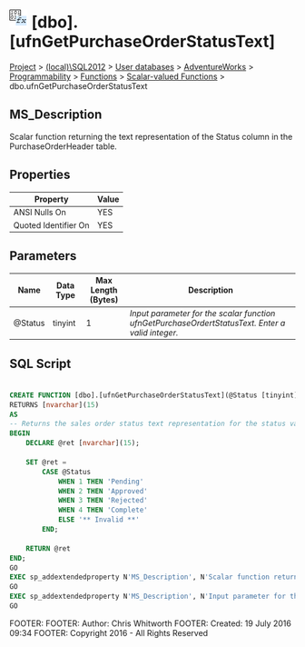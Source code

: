 
# ![Scalar-valued Functions](../../../../../../Images/Function_Scalar32.png) [dbo].[ufnGetPurchaseOrderStatusText]

[Project](../../../../../../index.md) > [(local)\\SQL2012](../../../../../index.md) > [User databases](../../../../index.md) > [AdventureWorks](../../../index.md) > [Programmability](../../index.md) > [Functions](../index.md) > [Scalar-valued Functions](Scalar-valued_Functions_.md) > dbo.ufnGetPurchaseOrderStatusText

## <a name="#description"></a>MS_Description
Scalar function returning the text representation of the Status column in the PurchaseOrderHeader table.
## <a name="#properties"></a>Properties

| Property | Value |
|---|---|
| ANSI Nulls On | YES |
| Quoted Identifier On | YES |


## <a name="#parameters"></a>Parameters

| Name | Data Type | Max Length (Bytes) | Description |
|---|---|---|---|
| @Status | tinyint | 1 | _Input parameter for the scalar function ufnGetPurchaseOrdertStatusText. Enter a valid integer._ |


## <a name="#sqlscript"></a>SQL Script
```sql

CREATE FUNCTION [dbo].[ufnGetPurchaseOrderStatusText](@Status [tinyint])
RETURNS [nvarchar](15) 
AS 
-- Returns the sales order status text representation for the status value.
BEGIN
    DECLARE @ret [nvarchar](15);

    SET @ret = 
        CASE @Status
            WHEN 1 THEN 'Pending'
            WHEN 2 THEN 'Approved'
            WHEN 3 THEN 'Rejected'
            WHEN 4 THEN 'Complete'
            ELSE '** Invalid **'
        END;
    
    RETURN @ret
END;
GO
EXEC sp_addextendedproperty N'MS_Description', N'Scalar function returning the text representation of the Status column in the PurchaseOrderHeader table.', 'SCHEMA', N'dbo', 'FUNCTION', N'ufnGetPurchaseOrderStatusText', NULL, NULL
GO
EXEC sp_addextendedproperty N'MS_Description', N'Input parameter for the scalar function ufnGetPurchaseOrdertStatusText. Enter a valid integer.', 'SCHEMA', N'dbo', 'FUNCTION', N'ufnGetPurchaseOrderStatusText', 'PARAMETER', N'@Status'
GO

```
FOOTER: FOOTER: Author:  Chris Whitworth
FOOTER: Created: 19 July 2016 09:34
FOOTER: Copyright 2016 - All Rights Reserved

